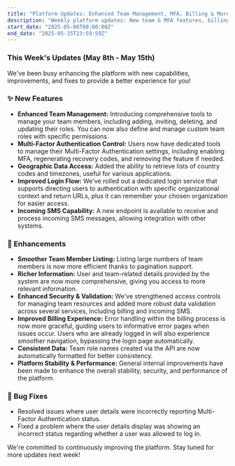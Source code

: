 ```yaml
---
title: "Platform Updates: Enhanced Team Management, MFA, Billing & More!"
description: "Weekly platform updates: New team & MFA features, billing improvements, login flow enhancements, plus important bug fixes for a smoother experience."
start_date: "2025-05-08T00:00:00Z"
end_date: "2025-05-15T23:59:59Z"
---
```


### This Week's Updates (May 8th - May 15th)

We've been busy enhancing the platform with new capabilities, improvements, and fixes to provide a better experience for you!

### ✨ New Features

*   **Enhanced Team Management:** Introducing comprehensive tools to manage your team members, including adding, inviting, deleting, and updating their roles. You can now also define and manage custom team roles with specific permissions.
*   **Multi-Factor Authentication Control:** Users now have dedicated tools to manage their Multi-Factor Authentication settings, including enabling MFA, regenerating recovery codes, and removing the feature if needed.
*   **Geographic Data Access:** Added the ability to retrieve lists of country codes and timezones, useful for various applications.
*   **Improved Login Flow:** We've rolled out a dedicated login service that supports directing users to authentication with specific organizational context and return URLs, plus it can remember your chosen organization for easier access.
*   **Incoming SMS Capability:** A new endpoint is available to receive and process incoming SMS messages, allowing integration with other systems.

### 🚀 Enhancements

*   **Smoother Team Member Listing:** Listing large numbers of team members is now more efficient thanks to pagination support.
*   **Richer Information:** User and team-related details provided by the system are now more comprehensive, giving you access to more relevant information.
*   **Enhanced Security & Validation:** We've strengthened access controls for managing team resources and added more robust data validation across several services, including billing and incoming SMS.
*   **Improved Billing Experience:** Error handling within the billing process is now more graceful, guiding users to informative error pages when issues occur. Users who are already logged in will also experience smoother navigation, bypassing the login page automatically.
*   **Consistent Data:** Team role names created via the API are now automatically formatted for better consistency.
*   **Platform Stability & Performance:** General internal improvements have been made to enhance the overall stability, security, and performance of the platform.

### 🐞 Bug Fixes

*   Resolved issues where user details were incorrectly reporting Multi-Factor Authentication status.
*   Fixed a problem where the user details display was showing an incorrect status regarding whether a user was allowed to log in.

We're committed to continuously improving the platform. Stay tuned for more updates next week!
